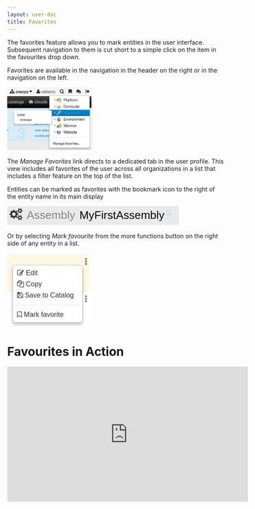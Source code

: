 ```yaml
---
layout: user-doc
title: Favorites
---
```


The favorites feature allows you to mark entities in the user interface. Subsequent navigation to them is cut short to
a simple click on the item in the favourites drop down.

Favorites are available in the navigation in the header on the right or in the navigation on the left.

![Search](/assets/img/ui/favorites.png)

The _Manage Favorites_ link directs to a dedicated tab in the user profile. This view includes all favorites of the user
across all organizations in a list that includes a filter feature on the top of the list.

Entities can be marked as favorites with the bookmark icon to the right of the entity name in its main display 

![Search](/assets/img/ui/favorites-bookmark.png)

Or by selecting _Mark favourite_ from the more functions button on the right side of any entity in a list. 

![Search](/assets/img/ui/favorites-more.png)


# Favourites in Action

<iframe width="560" height="315" src="https://www.youtube.com/embed/ffBRWoRhrb8" frameborder="0" allowfullscreen></iframe>
